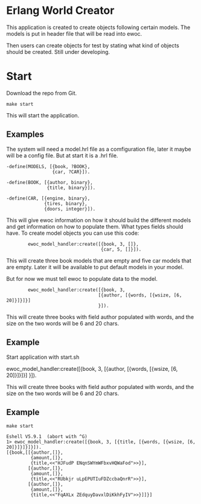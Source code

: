 # Erlang World Creator #

This application is created to create objects following certain
models. The models is put in header file that will be read into ewoc.

Then users can create objects for test by stating what kind of objects
should be created. Still under developing.

# Start #

Download the repo from Git.

    make start

This will start the application.

## Examples ##

The system will need a model.hrl file as a comfiguration file, later
it maybe will be a config file. But at start it is a .hrl file.

    -define(MODELS, [{book, ?BOOK},
                     {car, ?CAR}]).

    -define(BOOK, [{author, binary},
                   {title, binary}]).

    -define(CAR, [{engine, binary},
                  {tires, binary},
                  {doors, integer}]).

This will give ewoc information on how it should build the different
models and get information on how to populate them. What types fields
should have. To create model objects you can use this code:

            ewoc_model_handler:create([{book, 3, []},
                                       {car, 5, []}]).

This will create three book models that are empty and five car models
that are empty. Later it will be available to put default models in
your model.

But for now we must tell ewoc to populate data to the model.

            ewoc_model_handler:create([{book, 3,
                                      [{author, [{words, [{wsize, [6, 20]}]}]}]
                                      }]).

This will create three books with field author populated with words,
and the size on the two words will be 6 and 20 chars.


## Example ##

Start application with start.sh


 ewoc_model_handler:create([{book, 3,
                                      [{author, [{words, [{wsize, [6, 20]}]}]}]
                                      }]).

This will create three books with field author populated with words,
and the size on the two words will be 6 and 20 chars.


## Example ##

    make start

    Eshell V5.9.1  (abort with ^G)
    1> ewoc_model_handler:create([{book, 3, [{title, [{words, [{wsize, [6, 20]}]}]}]}]).
    [{book,[[{author,[]},
             {amount,[]},
             {title,<<"HJFudP ENqnSWYmWFbxvHQWaFod">>}],
            [{author,[]},
             {amount,[]},
             {title,<<"RUbkjr uLpEPUTIuFDZccbaQnrR">>}],
            [{author,[]},
             {amount,[]},
             {title,<<"FqAXLx ZEdquyDavxlDiKkhFyIV">>}]]}]